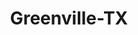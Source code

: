 ---
title: Greenville-TX
slug: greenville-tx
f_state:
- cms/state/texas.md
f_locations:
- cms/payday-loan/advance-america-2395.md
- cms/payday-loan/capital-cash-leasing-llc-5999.md
- cms/payday-loan/cash-easy-7065.md
- cms/payday-loan/cash-easy-7066.md
- cms/payday-loan/check-go-9942.md
- cms/payday-loan/intercept-19721.md
- cms/payday-loan/prime-stop-24631.md
- cms/payday-loan/prime-stop-24632.md
- cms/payday-loan/quick-check-cashing-25257.md
- cms/payday-loan/quick-check-cashing-25258.md
- cms/payday-loan/texaco-prime-stop-number-2-27234.md
updated-on: '2024-05-30T13:41:28.615Z'
created-on: '2024-05-30T13:41:28.615Z'
published-on: '2024-05-30T13:54:32.469Z'
f_city: Greenville
layout: '[city].html'
tags: city
---
